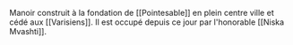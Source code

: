 Manoir construit à la fondation de [[Pointesable]] en plein centre ville et cédé aux [[Varisiens]].
Il est occupé depuis ce jour par l'honorable [[Niska Mvashti]].